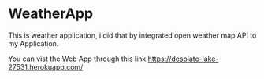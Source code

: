 # WeatherApp
This is weather application, i did that by integrated open weather map API to my Application.





You can vist the Web App through this link https://desolate-lake-27531.herokuapp.com/ 
